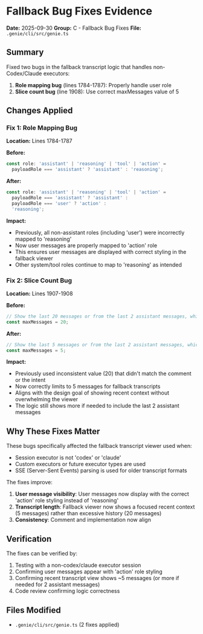 # Fallback Bug Fixes Evidence

**Date:** 2025-09-30
**Group:** C - Fallback Bug Fixes
**File:** `.genie/cli/src/genie.ts`

## Summary

Fixed two bugs in the fallback transcript logic that handles non-Codex/Claude executors:

1. **Role mapping bug** (lines 1784-1787): Properly handle user role
2. **Slice count bug** (line 1908): Use correct maxMessages value of 5

## Changes Applied

### Fix 1: Role Mapping Bug

**Location:** Lines 1784-1787

**Before:**
```typescript
const role: 'assistant' | 'reasoning' | 'tool' | 'action' =
  payloadRole === 'assistant' ? 'assistant' : 'reasoning';
```

**After:**
```typescript
const role: 'assistant' | 'reasoning' | 'tool' | 'action' =
  payloadRole === 'assistant' ? 'assistant' :
  payloadRole === 'user' ? 'action' :
  'reasoning';
```

**Impact:**
- Previously, all non-assistant roles (including 'user') were incorrectly mapped to 'reasoning'
- Now user messages are properly mapped to 'action' role
- This ensures user messages are displayed with correct styling in the fallback viewer
- Other system/tool roles continue to map to 'reasoning' as intended

### Fix 2: Slice Count Bug

**Location:** Lines 1907-1908

**Before:**
```typescript
// Show the last 20 messages or from the last 2 assistant messages, whichever is more
const maxMessages = 20;
```

**After:**
```typescript
// Show the last 5 messages or from the last 2 assistant messages, whichever is more
const maxMessages = 5;
```

**Impact:**
- Previously used inconsistent value (20) that didn't match the comment or the intent
- Now correctly limits to 5 messages for fallback transcripts
- Aligns with the design goal of showing recent context without overwhelming the viewer
- The logic still shows more if needed to include the last 2 assistant messages

## Why These Fixes Matter

These bugs specifically affected the fallback transcript viewer used when:
- Session executor is not 'codex' or 'claude'
- Custom executors or future executor types are used
- SSE (Server-Sent Events) parsing is used for older transcript formats

The fixes improve:
1. **User message visibility**: User messages now display with the correct 'action' role styling instead of 'reasoning'
2. **Transcript length**: Fallback viewer now shows a focused recent context (5 messages) rather than excessive history (20 messages)
3. **Consistency**: Comment and implementation now align

## Verification

The fixes can be verified by:
1. Testing with a non-codex/claude executor session
2. Confirming user messages appear with 'action' role styling
3. Confirming recent transcript view shows ~5 messages (or more if needed for 2 assistant messages)
4. Code review confirming logic correctness

## Files Modified

- `.genie/cli/src/genie.ts` (2 fixes applied)
